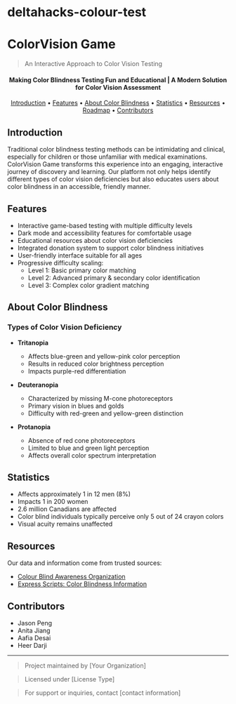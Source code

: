 # deltahacks-colour-test

# ColorVision Game
> An Interactive Approach to Color Vision Testing

<h4 align="center">Making Color Blindness Testing Fun and Educational | A Modern Solution for Color Vision Assessment</h4>

<p align="center">
  <a href="#introduction">Introduction</a> •
  <a href="#features">Features</a> •
  <a href="#about-color-blindness">About Color Blindness</a> •
  <a href="#statistics">Statistics</a> •
  <a href="#resources">Resources</a> •
  <a href="#roadmap">Roadmap</a> •
  <a href="#contributors">Contributors</a>
</p>

## Introduction
Traditional color blindness testing methods can be intimidating and clinical, especially for children or those unfamiliar with medical examinations. ColorVision Game transforms this experience into an engaging, interactive journey of discovery and learning. Our platform not only helps identify different types of color vision deficiencies but also educates users about color blindness in an accessible, friendly manner.

## Features
* Interactive game-based testing with multiple difficulty levels
* Dark mode and accessibility features for comfortable usage
* Educational resources about color vision deficiencies
* Integrated donation system to support color blindness initiatives
* User-friendly interface suitable for all ages
* Progressive difficulty scaling:
  * Level 1: Basic primary color matching
  * Level 2: Advanced primary & secondary color identification
  * Level 3: Complex color gradient matching

## About Color Blindness
### Types of Color Vision Deficiency

* **Tritanopia**
  * Affects blue-green and yellow-pink color perception
  * Results in reduced color brightness perception
  * Impacts purple-red differentiation

* **Deuteranopia**
  * Characterized by missing M-cone photoreceptors
  * Primary vision in blues and golds
  * Difficulty with red-green and yellow-green distinction

* **Protanopia**
  * Absence of red cone photoreceptors
  * Limited to blue and green light perception
  * Affects overall color spectrum interpretation

## Statistics
* Affects approximately 1 in 12 men (8%)
* Impacts 1 in 200 women
* 2.6 million Canadians are affected
* Color blind individuals typically perceive only 5 out of 24 crayon colors
* Visual acuity remains unaffected

## Resources
Our data and information come from trusted sources:
* [Colour Blind Awareness Organization](https://www.colourblindawareness.org/colour-blindness/)
* [Express Scripts: Color Blindness Information](https://www.express-scripts.ca/raising-health/colour-blindness-what-colours-do-you-see)


## Contributors
* Jason Peng
* Anita Jiang
* Aafia Desai
* Heer Darji

---
> Project maintained by [Your Organization]

> Licensed under [License Type]

> For support or inquiries, contact [contact information]
